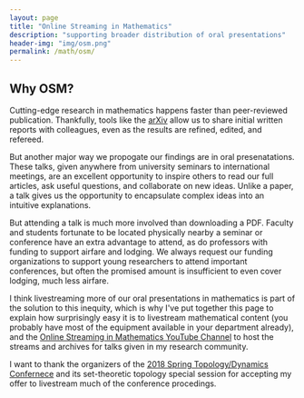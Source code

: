 ```yaml
---
layout: page
title: "Online Streaming in Mathematics"
description: "supporting broader distribution of oral presentations"
header-img: "img/osm.png"
permalink: /math/osm/
---
```


## Why OSM?

Cutting-edge research in mathematics happens faster than peer-reviewed
publication. Thankfully, tools like the [arXiv](https://arxiv.org/)
allow us to share initial written reports with colleagues, even
as the results are refined, edited, and refereed.

But another major way we propogate our findings are in oral presenatations.
These talks, given anywhere from university seminars to international meetings,
are an excellent opportunity to inspire others to read our full articles,
ask useful questions, and collaborate on new ideas. Unlike a paper, a talk
gives us the opportunity to encapsulate complex ideas into an intuitive
explanations. 

But attending a talk is much more involved than downloading a PDF. Faculty
and students fortunate to be located physically nearby a seminar or
conference have an extra advantage to attend, as do professors with
funding to support airfare and lodging. We always request our funding
organizations to support young researchers to attend important conferences,
but often the promised amount is insufficient to even cover lodging,
much less airfare.

I think livestreaming more of our oral presentations in mathematics
is part of the solution to this inequity, which is why I've put together
this page to explain how surprisingly easy it is to livestream mathematical content 
(you probably have most of the equipment available in your department already), 
and the 
[Online Streaming in Mathematics YouTube Channel](https://www.youtube.com/channel/UCfaU4ITYd-mwolEox3SxvWw)
to host the streams and archives for talks given in my research community.

I want to thank the organizers of the 
[2018 Spring Topology/Dynamics Confernece](http://www.auburn.edu/~kuperkm/STDC2018/)
and its set-theoretic topology special session
for accepting my offer to livestream much of the conference procedings.

